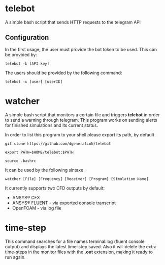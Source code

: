 # telebot
A simple bash script that sends HTTP requests to the telegram API

## Configuration
In the first usage, the user must provide the bot token to be used. This can be provided by:

`telebot -b [API key]`

The users should be provided by the following command:

`telebot -u [user] [userID]`

# watcher
A simple bash script that monitors a certain file and triggers **telebot** in order to send a warning through telegram. This program works on sending alerts for finished simulations and its current status.

In order to list this program to your shell please export its path, by default

`git clone https://github.com/dgeneratioN/telebot`

`export PATH=$HOME/telebot:$PATH`

`source .bashrc`

It can be used by the following sintaxe

`watcher [File] [Frequency] [Receiver] [Program] [Simulation Name]`

It currently supports two CFD outputs by default:
* ANSYS® CFX
* ANSYS® FLUENT - via exported console transcript
* OpenFOAM - via log file

# time-step
This command searches for a file names terminal.log (fluent console output) and displays the latest time-step saved. Also it will delete the extra time-steps in the monitor files with the **.out** extension, making it ready to run again.
